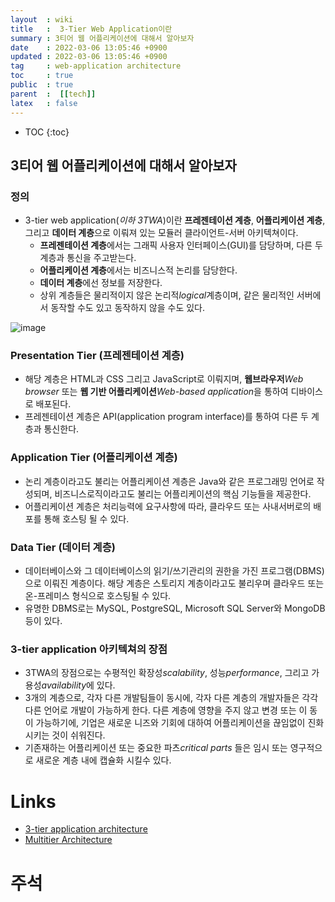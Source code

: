 ```yaml
---
layout  : wiki
title   :  3-Tier Web Application이란
summary : 3티어 웹 어플리케이션에 대해서 알아보자
date    : 2022-03-06 13:05:46 +0900
updated : 2022-03-06 13:05:46 +0900
tag     : web-application architecture
toc     : true
public  : true
parent  :  [[tech]]
latex   : false
---
```

* TOC
{:toc}

## 3티어 웹 어플리케이션에 대해서 알아보자
### 정의
* 3-tier web application(*이하 3TWA*)이란 **프레젠테이션 계층**, **어플리케이션 계층**, 그리고 **데이터 계층**으로 이뤄져 있는 모듈러 클라이언트-서버 아키텍쳐이다.
	* **프레젠테이션 계층**에서는 그래픽 사용자 인터페이스(GUI)를 담당하며, 다른 두 계층과 통신을 주고받는다.
	* **어플리케이션 계층**에서는 비즈니스적 논리를 담당한다.
	* **데이터 계층**에선 정보를 저장한다.
	* 상위 계층들은 물리적이지 않은 논리적*logical*계층이며, 같은 물리적인 서버에서 동작할 수도 있고 동작하지 않을 수도 있다.

![image](https://user-images.githubusercontent.com/24582045/156908954-4e1cf03f-0848-4943-9250-26035ef7a243.png)

### Presentation Tier (프레젠테이션 계층)
* 해당 계층은 HTML과 CSS 그리고 JavaScript로 이뤄지며, **웹브라우저***Web browser* 또는 **웹 기반 어플리케이션***Web-based application*을 통하여 디바이스로 배포된다.
* 프레젠테이션 계층은 API(application program interface)를 통하여 다른 두 계층과 통신한다.

### Application Tier (어플리케이션 계층)
* 논리 계층이라고도 불리는 어플리케이션 계층은 Java와 같은 프로그래밍 언어로 작성되며, 비즈니스로직이라고도 불리는 어플리케이션의 핵심 기능들을 제공한다.
* 어플리케이션 계층은 처리능력에 요구사항에 따라, 클라우드 또는 사내서버로의 배포를 통해 호스팅 될 수 있다.

### Data Tier (데이터 계층)
* 데이터베이스와 그 데이터베이스의 읽기/쓰기관리의 권한을 가진 프로그램(DBMS)으로 이뤄진 계층이다. 해당 계층은 스토리지 계층이라고도 불리우며 클라우드 또는 온-프레미스 형식으로 호스팅될 수 있다.
* 유명한 DBMS로는 MySQL, PostgreSQL, Microsoft SQL Server와 MongoDB 등이 있다.

### 3-tier application 아키텍쳐의 장점
* 3TWA의 장점으로는 수평적인 확장성*scalability*, 성능*performance*, 그리고 가용성*availability*에 있다. 
* 3개의 계층으로, 각자 다른 개발팀들이 동시에, 각자 다른 계층의 개발자들은 각각 다른 언어로 개발이 가능하게 한다. 다른 계층에 영향을 주지 않고 변경 또는 이 동이 가능하기에, 기업은 새로운 니즈와 기회에 대하여 어플리케이션을 끊임없이 진화시키는 것이 쉬워진다.
* 기존재하는 어플리케이션 또는 중요한 파츠*critical parts* 들은 임시 또는 영구적으로 새로운 계층 내에 캡슐화 시킬수 있다.

# Links
* [3-tier application architecture](https://searchsoftwarequality.techtarget.com/definition/3-tier-application)
* [Multitier Architecture](https://en.wikipedia.org/wiki/Multitier_architecture)

# 주석
